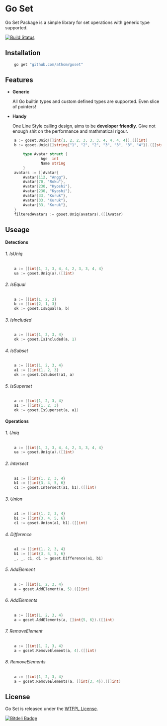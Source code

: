 # Go Set

Go Set Package is a simple library for set operations with generic type supported.

[![Build Status](https://api.travis-ci.org/athom/goset.png?branch=master)](https://travis-ci.org/athom/goset)


## Installation

```bash
	go get "github.com/athom/goset"
```

## Features

- **Generic**

  All Go builtin types and custom defined types are supported.
  Even slice of pointers!

- **Handy**

  One Line Style calling design, aims to be **developer friendly**. 
  Give not enough shit on the performance and mathmatical rigour.


```go
	a := goset.Uniq([]int{1, 2, 2, 3, 3, 3, 4, 4, 4, 4}).([]int)
	b := goset.Uniq([]string{"1", "2", "2", "3", "3", "3", "4"}).([]string)

        type Avatar struct {
                Age  int
                Name string
        }
	avatars := []Avatar{
		Avatar{112, "Angg"},
		Avatar{70, "Roku"},
		Avatar{230, "Kyoshi"},
		Avatar{230, "Kyoshi"},
		Avatar{33, "Kuruk"},
		Avatar{33, "Kuruk"},
		Avatar{33, "Kuruk"},
	}
	filteredAvatars := goset.Uniq(avatars).([]Avatar)
```

## Useage

#### Detections

###### 1. IsUniq

```go
	a := []int{1, 2, 3, 4, 4, 2, 3, 3, 4, 4}
	ua := goset.Uniq(a).([]int)
```

###### 2. IsEqual

```go
	a := []int{1, 2, 3}
	b := []int{2, 1, 3}
	ok := goset.IsEqual(a, b)
```

###### 3. IsIncluded

```go
	a := []int{1, 2, 3, 4}
	ok := goset.IsIncluded(a, 1)
```

###### 4. IsSubset

```go
	a := []int{1, 2, 3, 4}
	a1 := []int{1, 2, 3}
	ok := goset.IsSubset(a1, a)
```

###### 5. IsSuperset

```go
	a := []int{1, 2, 3, 4}
	a1 := []int{1, 2, 3}
	ok := goset.IsSuperset(a, a1)
```


#### Operations

###### 1. Uniq

```go
	a := []int{1, 2, 3, 4, 4, 2, 3, 3, 4, 4}
	ua := goset.Uniq(a).([]int)
```

###### 2. Intersect 

```go
	a1 := []int{1, 2, 3, 4}
	b1 := []int{3, 4, 5, 6}
	c1 := goset.Intersect(a1, b1).([]int)
```

###### 3. Union

```go
	a1 := []int{1, 2, 3, 4}
	b1 := []int{3, 4, 5, 6}
	c1 := goset.Union(a1, b1).([]int)
```

###### 4. Difference

```go
	a1 := []int{1, 2, 3, 4}
	b1 := []int{3, 4, 5, 6}
	_, _, c1, d1 := goset.Difference(a1, b1)
```

###### 5. AddElement

```go
	a := []int{1, 2, 3, 4}
	a = goset.AddElement(a, 5).([]int)
```

###### 6. AddElements

```go
	a := []int{1, 2, 3, 4}
	a = goset.AddElements(a, []int{5, 6}).([]int)
```

###### 7. RemoveElement

```go
	a := []int{1, 2, 3, 4}
	a = goset.RemoveElement(a, 4).([]int)
```

###### 8. RemoveElements

```go
	a := []int{1, 2, 3, 4}
	a = goset.RemoveElements(a, []int{3, 4}).([]int)
```



## License

Go Set is released under the [WTFPL License](http://www.wtfpl.net/txt/copying).


[![Bitdeli Badge](https://d2weczhvl823v0.cloudfront.net/athom/goset/trend.png)](https://bitdeli.com/free "Bitdeli Badge")

